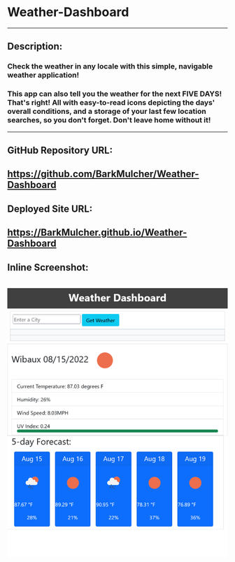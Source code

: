 # Weather-Dashboard
--------------------------
## Description:

### Check the weather in any locale with this simple, navigable weather application!

### This app can also tell you the weather for the next FIVE DAYS! That's right! All with easy-to-read icons depicting the days' overall conditions, and a storage of your last few location searches, so you don't forget. Don't leave home without it!
--------------------------
## GitHub Repository URL:
https://github.com/BarkMulcher/Weather-Dashboard
------------------------------------------------
## Deployed Site URL:

https://BarkMulcher.github.io/Weather-Dashboard
-----------------------------------------------
## Inline Screenshot: 
![screenshot](https://github.com/BarkMulcher/Weather-Dashboard/blob/main/wthrdshbrdscreenshot.png)
--------------------------------------------------
